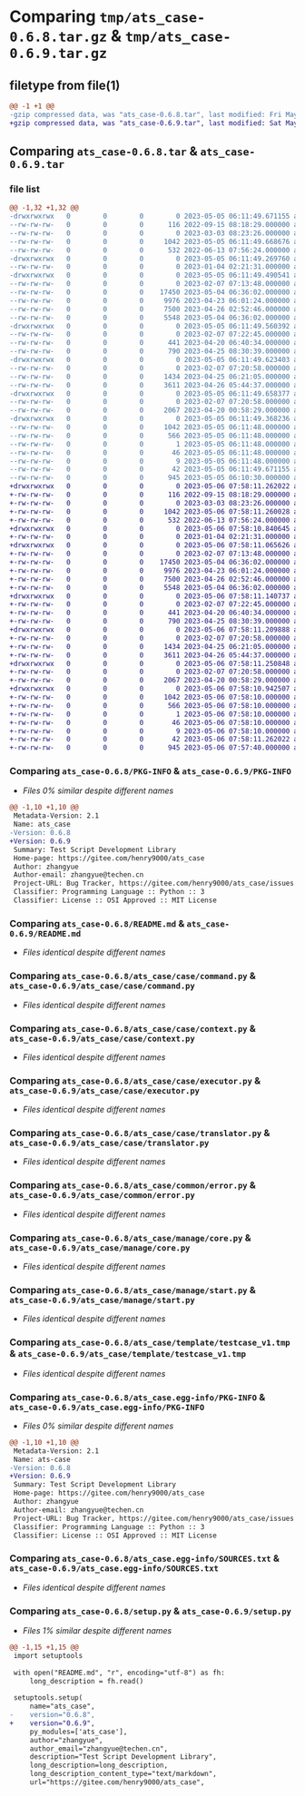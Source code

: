 # Comparing `tmp/ats_case-0.6.8.tar.gz` & `tmp/ats_case-0.6.9.tar.gz`

## filetype from file(1)

```diff
@@ -1 +1 @@
-gzip compressed data, was "ats_case-0.6.8.tar", last modified: Fri May  5 06:11:49 2023, max compression
+gzip compressed data, was "ats_case-0.6.9.tar", last modified: Sat May  6 07:58:11 2023, max compression
```

## Comparing `ats_case-0.6.8.tar` & `ats_case-0.6.9.tar`

### file list

```diff
@@ -1,32 +1,32 @@
-drwxrwxrwx   0        0        0        0 2023-05-05 06:11:49.671155 ats_case-0.6.8/
--rw-rw-rw-   0        0        0      116 2022-09-15 08:18:29.000000 ats_case-0.6.8/LICENSE
--rw-rw-rw-   0        0        0        0 2023-03-03 08:23:26.000000 ats_case-0.6.8/MANIFEST.in
--rw-rw-rw-   0        0        0     1042 2023-05-05 06:11:49.668676 ats_case-0.6.8/PKG-INFO
--rw-rw-rw-   0        0        0      532 2022-06-13 07:56:24.000000 ats_case-0.6.8/README.md
-drwxrwxrwx   0        0        0        0 2023-05-05 06:11:49.269760 ats_case-0.6.8/ats_case/
--rw-rw-rw-   0        0        0        0 2023-01-04 02:21:31.000000 ats_case-0.6.8/ats_case/__init__.py
-drwxrwxrwx   0        0        0        0 2023-05-05 06:11:49.490541 ats_case-0.6.8/ats_case/case/
--rw-rw-rw-   0        0        0        0 2023-02-07 07:13:48.000000 ats_case-0.6.8/ats_case/case/__init__.py
--rw-rw-rw-   0        0        0    17450 2023-05-04 06:36:02.000000 ats_case-0.6.8/ats_case/case/command.py
--rw-rw-rw-   0        0        0     9976 2023-04-23 06:01:24.000000 ats_case-0.6.8/ats_case/case/context.py
--rw-rw-rw-   0        0        0     7500 2023-04-26 02:52:46.000000 ats_case-0.6.8/ats_case/case/executor.py
--rw-rw-rw-   0        0        0     5548 2023-05-04 06:36:02.000000 ats_case-0.6.8/ats_case/case/translator.py
-drwxrwxrwx   0        0        0        0 2023-05-05 06:11:49.560392 ats_case-0.6.8/ats_case/common/
--rw-rw-rw-   0        0        0        0 2023-02-07 07:22:45.000000 ats_case-0.6.8/ats_case/common/__init__.py
--rw-rw-rw-   0        0        0      441 2023-04-20 06:40:34.000000 ats_case-0.6.8/ats_case/common/enum.py
--rw-rw-rw-   0        0        0      790 2023-04-25 08:30:39.000000 ats_case-0.6.8/ats_case/common/error.py
-drwxrwxrwx   0        0        0        0 2023-05-05 06:11:49.623403 ats_case-0.6.8/ats_case/manage/
--rw-rw-rw-   0        0        0        0 2023-02-07 07:20:58.000000 ats_case-0.6.8/ats_case/manage/__init__.py
--rw-rw-rw-   0        0        0     1434 2023-04-25 06:21:05.000000 ats_case-0.6.8/ats_case/manage/core.py
--rw-rw-rw-   0        0        0     3611 2023-04-26 05:44:37.000000 ats_case-0.6.8/ats_case/manage/start.py
-drwxrwxrwx   0        0        0        0 2023-05-05 06:11:49.658377 ats_case-0.6.8/ats_case/template/
--rw-rw-rw-   0        0        0        0 2023-02-07 07:20:58.000000 ats_case-0.6.8/ats_case/template/__init__.py
--rw-rw-rw-   0        0        0     2067 2023-04-20 00:58:29.000000 ats_case-0.6.8/ats_case/template/testcase_v1.tmp
-drwxrwxrwx   0        0        0        0 2023-05-05 06:11:49.368236 ats_case-0.6.8/ats_case.egg-info/
--rw-rw-rw-   0        0        0     1042 2023-05-05 06:11:48.000000 ats_case-0.6.8/ats_case.egg-info/PKG-INFO
--rw-rw-rw-   0        0        0      566 2023-05-05 06:11:48.000000 ats_case-0.6.8/ats_case.egg-info/SOURCES.txt
--rw-rw-rw-   0        0        0        1 2023-05-05 06:11:48.000000 ats_case-0.6.8/ats_case.egg-info/dependency_links.txt
--rw-rw-rw-   0        0        0       46 2023-05-05 06:11:48.000000 ats_case-0.6.8/ats_case.egg-info/requires.txt
--rw-rw-rw-   0        0        0        9 2023-05-05 06:11:48.000000 ats_case-0.6.8/ats_case.egg-info/top_level.txt
--rw-rw-rw-   0        0        0       42 2023-05-05 06:11:49.671155 ats_case-0.6.8/setup.cfg
--rw-rw-rw-   0        0        0      945 2023-05-05 06:10:30.000000 ats_case-0.6.8/setup.py
+drwxrwxrwx   0        0        0        0 2023-05-06 07:58:11.262022 ats_case-0.6.9/
+-rw-rw-rw-   0        0        0      116 2022-09-15 08:18:29.000000 ats_case-0.6.9/LICENSE
+-rw-rw-rw-   0        0        0        0 2023-03-03 08:23:26.000000 ats_case-0.6.9/MANIFEST.in
+-rw-rw-rw-   0        0        0     1042 2023-05-06 07:58:11.260028 ats_case-0.6.9/PKG-INFO
+-rw-rw-rw-   0        0        0      532 2022-06-13 07:56:24.000000 ats_case-0.6.9/README.md
+drwxrwxrwx   0        0        0        0 2023-05-06 07:58:10.840645 ats_case-0.6.9/ats_case/
+-rw-rw-rw-   0        0        0        0 2023-01-04 02:21:31.000000 ats_case-0.6.9/ats_case/__init__.py
+drwxrwxrwx   0        0        0        0 2023-05-06 07:58:11.065626 ats_case-0.6.9/ats_case/case/
+-rw-rw-rw-   0        0        0        0 2023-02-07 07:13:48.000000 ats_case-0.6.9/ats_case/case/__init__.py
+-rw-rw-rw-   0        0        0    17450 2023-05-04 06:36:02.000000 ats_case-0.6.9/ats_case/case/command.py
+-rw-rw-rw-   0        0        0     9976 2023-04-23 06:01:24.000000 ats_case-0.6.9/ats_case/case/context.py
+-rw-rw-rw-   0        0        0     7500 2023-04-26 02:52:46.000000 ats_case-0.6.9/ats_case/case/executor.py
+-rw-rw-rw-   0        0        0     5548 2023-05-04 06:36:02.000000 ats_case-0.6.9/ats_case/case/translator.py
+drwxrwxrwx   0        0        0        0 2023-05-06 07:58:11.140737 ats_case-0.6.9/ats_case/common/
+-rw-rw-rw-   0        0        0        0 2023-02-07 07:22:45.000000 ats_case-0.6.9/ats_case/common/__init__.py
+-rw-rw-rw-   0        0        0      441 2023-04-20 06:40:34.000000 ats_case-0.6.9/ats_case/common/enum.py
+-rw-rw-rw-   0        0        0      790 2023-04-25 08:30:39.000000 ats_case-0.6.9/ats_case/common/error.py
+drwxrwxrwx   0        0        0        0 2023-05-06 07:58:11.209888 ats_case-0.6.9/ats_case/manage/
+-rw-rw-rw-   0        0        0        0 2023-02-07 07:20:58.000000 ats_case-0.6.9/ats_case/manage/__init__.py
+-rw-rw-rw-   0        0        0     1434 2023-04-25 06:21:05.000000 ats_case-0.6.9/ats_case/manage/core.py
+-rw-rw-rw-   0        0        0     3611 2023-04-26 05:44:37.000000 ats_case-0.6.9/ats_case/manage/start.py
+drwxrwxrwx   0        0        0        0 2023-05-06 07:58:11.250848 ats_case-0.6.9/ats_case/template/
+-rw-rw-rw-   0        0        0        0 2023-02-07 07:20:58.000000 ats_case-0.6.9/ats_case/template/__init__.py
+-rw-rw-rw-   0        0        0     2067 2023-04-20 00:58:29.000000 ats_case-0.6.9/ats_case/template/testcase_v1.tmp
+drwxrwxrwx   0        0        0        0 2023-05-06 07:58:10.942507 ats_case-0.6.9/ats_case.egg-info/
+-rw-rw-rw-   0        0        0     1042 2023-05-06 07:58:10.000000 ats_case-0.6.9/ats_case.egg-info/PKG-INFO
+-rw-rw-rw-   0        0        0      566 2023-05-06 07:58:10.000000 ats_case-0.6.9/ats_case.egg-info/SOURCES.txt
+-rw-rw-rw-   0        0        0        1 2023-05-06 07:58:10.000000 ats_case-0.6.9/ats_case.egg-info/dependency_links.txt
+-rw-rw-rw-   0        0        0       46 2023-05-06 07:58:10.000000 ats_case-0.6.9/ats_case.egg-info/requires.txt
+-rw-rw-rw-   0        0        0        9 2023-05-06 07:58:10.000000 ats_case-0.6.9/ats_case.egg-info/top_level.txt
+-rw-rw-rw-   0        0        0       42 2023-05-06 07:58:11.262022 ats_case-0.6.9/setup.cfg
+-rw-rw-rw-   0        0        0      945 2023-05-06 07:57:40.000000 ats_case-0.6.9/setup.py
```

### Comparing `ats_case-0.6.8/PKG-INFO` & `ats_case-0.6.9/PKG-INFO`

 * *Files 0% similar despite different names*

```diff
@@ -1,10 +1,10 @@
 Metadata-Version: 2.1
 Name: ats_case
-Version: 0.6.8
+Version: 0.6.9
 Summary: Test Script Development Library
 Home-page: https://gitee.com/henry9000/ats_case
 Author: zhangyue
 Author-email: zhangyue@techen.cn
 Project-URL: Bug Tracker, https://gitee.com/henry9000/ats_case/issues
 Classifier: Programming Language :: Python :: 3
 Classifier: License :: OSI Approved :: MIT License
```

### Comparing `ats_case-0.6.8/README.md` & `ats_case-0.6.9/README.md`

 * *Files identical despite different names*

### Comparing `ats_case-0.6.8/ats_case/case/command.py` & `ats_case-0.6.9/ats_case/case/command.py`

 * *Files identical despite different names*

### Comparing `ats_case-0.6.8/ats_case/case/context.py` & `ats_case-0.6.9/ats_case/case/context.py`

 * *Files identical despite different names*

### Comparing `ats_case-0.6.8/ats_case/case/executor.py` & `ats_case-0.6.9/ats_case/case/executor.py`

 * *Files identical despite different names*

### Comparing `ats_case-0.6.8/ats_case/case/translator.py` & `ats_case-0.6.9/ats_case/case/translator.py`

 * *Files identical despite different names*

### Comparing `ats_case-0.6.8/ats_case/common/error.py` & `ats_case-0.6.9/ats_case/common/error.py`

 * *Files identical despite different names*

### Comparing `ats_case-0.6.8/ats_case/manage/core.py` & `ats_case-0.6.9/ats_case/manage/core.py`

 * *Files identical despite different names*

### Comparing `ats_case-0.6.8/ats_case/manage/start.py` & `ats_case-0.6.9/ats_case/manage/start.py`

 * *Files identical despite different names*

### Comparing `ats_case-0.6.8/ats_case/template/testcase_v1.tmp` & `ats_case-0.6.9/ats_case/template/testcase_v1.tmp`

 * *Files identical despite different names*

### Comparing `ats_case-0.6.8/ats_case.egg-info/PKG-INFO` & `ats_case-0.6.9/ats_case.egg-info/PKG-INFO`

 * *Files 0% similar despite different names*

```diff
@@ -1,10 +1,10 @@
 Metadata-Version: 2.1
 Name: ats-case
-Version: 0.6.8
+Version: 0.6.9
 Summary: Test Script Development Library
 Home-page: https://gitee.com/henry9000/ats_case
 Author: zhangyue
 Author-email: zhangyue@techen.cn
 Project-URL: Bug Tracker, https://gitee.com/henry9000/ats_case/issues
 Classifier: Programming Language :: Python :: 3
 Classifier: License :: OSI Approved :: MIT License
```

### Comparing `ats_case-0.6.8/ats_case.egg-info/SOURCES.txt` & `ats_case-0.6.9/ats_case.egg-info/SOURCES.txt`

 * *Files identical despite different names*

### Comparing `ats_case-0.6.8/setup.py` & `ats_case-0.6.9/setup.py`

 * *Files 1% similar despite different names*

```diff
@@ -1,15 +1,15 @@
 import setuptools
 
 with open("README.md", "r", encoding="utf-8") as fh:
     long_description = fh.read()
 
 setuptools.setup(
     name="ats_case",
-    version="0.6.8",
+    version="0.6.9",
     py_modules=['ats_case'],
     author="zhangyue",
     author_email="zhangyue@techen.cn",
     description="Test Script Development Library",
     long_description=long_description,
     long_description_content_type="text/markdown",
     url="https://gitee.com/henry9000/ats_case",
```

